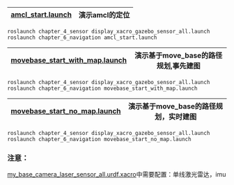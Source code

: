 
| [amcl_start.launch](launch/amcl_start.launch)  | 演示amcl的定位  |
|---|---|

```
roslaunch chapter_4_sensor display_xacro_gazebo_sensor_all.launch 
roslaunch chapter_6_navigation amcl_start.launch
```


| [movebase_start_with_map.launch](launch/movebase_start_with_map.launch)  | 演示基于move_base的路径规划,事先建图  |
|---|---|

```
roslaunch chapter_4_sensor display_xacro_gazebo_sensor_all.launch 
roslaunch chapter_6_navigation movebase_start_with_map.launch
```

| [movebase_start_no_map.launch](launch/movebase_start_no_map.launch)  | 演示基于move_base的路径规划，实时建图  |
|---|---|

```
roslaunch chapter_4_sensor display_xacro_gazebo_sensor_all.launch 
roslaunch chapter_6_navigation movebase_start_no_map.launch
```

### 注意：

[my_base_camera_laser_sensor_all.urdf.xacro](../chapter_3_model/xacro/my_base_camera_laser_sensor_all.urdf.xacro)中需要配置：单线激光雷达，imu

